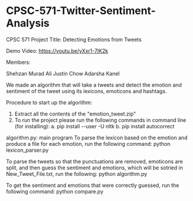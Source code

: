 # CPSC-571-Twitter-Sentiment-Analysis
CPSC 571 Project Title: Detecting Emotions from Tweets

Demo Video: https://youtu.be/yXxr1-7IK2k

Members:

Shehzan Murad Ali
Justin Chow
Adarsha Kanel

We made an algorithm that will take a tweets and detect the emotion and sentiment of the tweet using its lexicons, emoticons and hashtags.

Procedure to start up the algorithm:
1. Extract all the contents of the "emotion_tweet.zip"
2. To run the project please run the following commands in command line (for installing):
    a. pip install --user -U nltk
    b. pip install autocorrect

algorithm.py: main program
To parse the lexicon based on the emotion and produce a file for each emotion, run the following command:
    python lexicon_parser.py

To parse the tweets so that the punctuations are removed, emoticons are split, 
    and then guess the sentiment and emotions, which will be sotried in New_Tweet_File.txt, run the following:
    python algorithm.py

To get the sentiment and emotions that were correctly guessed, run the following command:
    python compare.py

